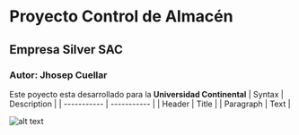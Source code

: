 # Proyecto Control de Almacén
## Empresa Silver SAC
### Autor: Jhosep Cuellar
Este poyecto esta desarrollado para la **Universidad Continental**
| Syntax | Description |
| ----------- | ----------- |
| Header | Title |
| Paragraph | Text |

![alt text](image.jpg)
